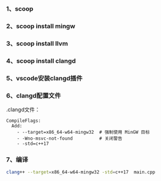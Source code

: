 ### 1、scoop
### 2、scoop install mingw
### 3、scoop install llvm
### 4、scoop install clangd
### 5、vscode安装clangd插件
### 6、clangd配置文件
.clangd文件：
```
CompileFlags:
  Add:
    - --target=x86_64-w64-mingw32  # 强制使用 MinGW 目标
    - -Wno-msvc-not-found          # 关闭警告
    - -std=c++17
```
### 7、编译
```bash
clang++ --target=x86_64-w64-mingw32 -std=c++17  main.cpp
```
